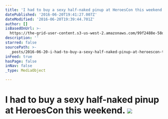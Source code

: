 ```yaml
---
title: 'I had to buy a sexy half-naked pinup at HeroesCon this weekend. '
datePublished: '2016-06-20T19:41:27.007Z'
dateModified: '2016-06-20T19:39:44.701Z'
author: []
isBasedOnUrl: >-
  https://the-grid-user-content.s3-us-west-2.amazonaws.com/99f2488e-58d0-40e8-b16e-9a026b95d52c.jpg
description: ''
starred: false
sourcePath: >-
  _posts/2016-06-20-i-had-to-buy-a-sexy-half-naked-pinup-at-heroescon-this-weeke.md
inFeed: true
hasPage: false
inNav: false
_type: MediaObject

---
```

# I had to buy a sexy half-naked pinup at HeroesCon this weekend. ![](https://the-grid-user-content.s3-us-west-2.amazonaws.com/99f2488e-58d0-40e8-b16e-9a026b95d52c.jpg)